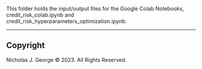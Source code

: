 This folder holds the input/output files for the Google Colab Notebooks, credit_risk_colab.ipynb and credit_risk_hyperparameters_optimization.ipynb.

----

## Copyright

Nicholas J. George © 2023. All Rights Reserved.
